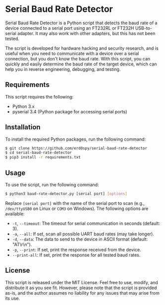 # Serial Baud Rate Detector

Serial Baud Rate Detector is a Python script that detects the baud rate of a device connected to a serial port using an FT232RL or FT232H USB-to-serial adapter. It may also work with other adapters, but this has not been tested.

The script is developed for hardware hacking and security research, and is useful when you need to communicate with a device over a serial connection, but you don't know the baud rate. With this script, you can quickly and easily determine the baud rate of the target device, which can help you in reverse engineering, debugging, and testing.

## Requirements

This script requires the following:
- Python 3.x
- pyserial 3.4 (Python package for accessing serial ports)

## Installation

To install the required Python packages, run the following command:

```bash
$ git clone https://github.com/erd0spy/serial-baud-rate-detector
$ cd serial-baud-rate-detector
$ pip3 install -r requirements.txt
```

## Usage

To use the script, run the following command:

```bash
$ python3 baud-rate-detector.py [serial port] [options]
```

Replace `[serial port]` with the name of the serial port to scan (e.g., `/dev/ttyUSB0` on Linux or `COM3` on Windows). The following options are available:
-    `-t`, `--timeout`: The timeout for serial communication in seconds (default: 3).
-    `-a`, `--all`: If set, scan all possible UART baud rates (may take longer).
-    `-d`, `--data`: The data to send to the device in ASCII format (default: "AT\r\n").
-    `-p`, `--print`: If set, print the response received from the device.
-    `--print-all`: If set, print the response for all tested baud rates.

## License

This script is released under the MIT License. Feel free to use, modify, and distribute it as you see fit. However, please note that the script is provided as-is, and the author assumes no liability for any issues that may arise from its use.
